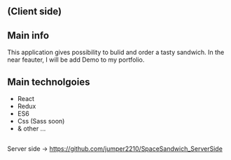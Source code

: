 ## (Client side) 
## Main info
This application gives possibility to bulid and order a tasty sandwich. In the near feauter, I will be add Demo to my portfolio.
## Main technolgoies
- React 
- Redux
- ES6
- Css (Sass soon)
- & other ...
## 
Server side -> https://github.com/jumper2210/SpaceSandwich_ServerSide




